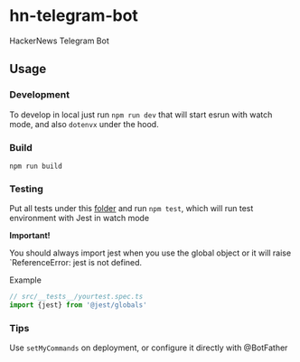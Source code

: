 # hn-telegram-bot

HackerNews Telegram Bot

## Usage

### Development

To develop in local just run `npm run dev` that will start esrun with watch mode, and also `dotenvx` under the hood.

### Build

```npm run build```

### Testing

Put all tests under this [folder](src/__tests__) and run `npm test`, which will run test environment with Jest in watch mode

**Important!**  

You should always import jest when you use the global object or it will raise `ReferenceError: jest is not defined.  

Example

```js
// src/__tests__/yourtest.spec.ts
import {jest} from '@jest/globals'
```

### Tips

Use `setMyCommands` on deployment, or configure it directly with @BotFather
